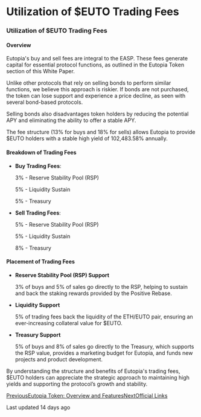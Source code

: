 # Utilization of $EUTO Trading Fees

### Utilization of $EUTO Trading Fees

#### Overview <a href="#overview" id="overview"></a>

Eutopia's buy and sell fees are integral to the EASP. These fees generate capital for essential protocol functions, as outlined in the Eutopia Token section of this White Paper.

Unlike other protocols that rely on selling bonds to perform similar functions, we believe this approach is riskier. If bonds are not purchased, the token can lose support and experience a price decline, as seen with several bond-based protocols.

Selling bonds also disadvantages token holders by reducing the potential APY and eliminating the ability to offer a stable APY.

The fee structure (13% for buys and 18% for sells) allows Eutopia to provide $EUTO holders with a stable high yield of 102,483.58% annually.

#### Breakdown of Trading Fees <a href="#breakdown-of-trading-fees" id="breakdown-of-trading-fees"></a>

*   **Buy Trading Fees**:

    3% - Reserve Stability Pool (RSP)

    5% - Liquidity Sustain

    5% - Treasury
*   **Sell Trading Fees**:

    5% - Reserve Stability Pool (RSP)

    5% - Liquidity Sustain

    8% - Treasury

#### Placement of Trading Fees <a href="#placement-of-trading-fees" id="placement-of-trading-fees"></a>

*   **Reserve Stability Pool (RSP) Support**

    3% of buys and 5% of sales go directly to the RSP, helping to sustain and back the staking rewards provided by the Positive Rebase.
*   **Liquidity Support**

    5% of trading fees back the liquidity of the ETH/EUTO pair, ensuring an ever-increasing collateral value for $EUTO.
*   **Treasury Support**

    5% of buys and 8% of sales go directly to the Treasury, which supports the RSP value, provides a marketing budget for Eutopia, and funds new projects and product development.

By understanding the structure and benefits of Eutopia's trading fees, $EUTO holders can appreciate the strategic approach to maintaining high yields and supporting the protocol’s growth and stability.

[PreviousEutopia Token: Overview and Features](broken-reference)[NextOfficial Links](broken-reference)

Last updated 14 days ago
